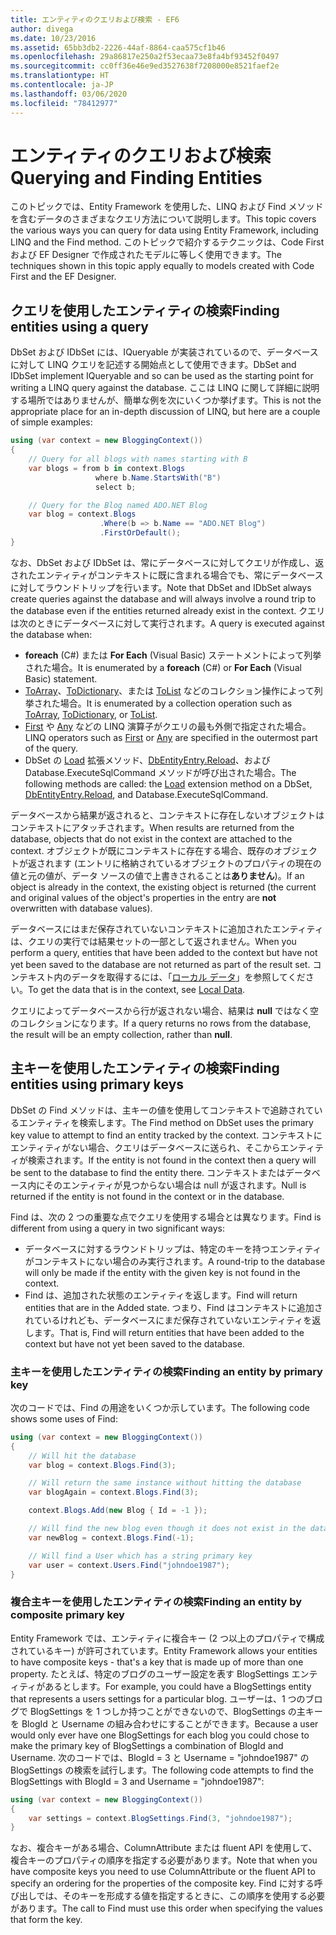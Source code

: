 ```yaml
---
title: エンティティのクエリおよび検索 - EF6
author: divega
ms.date: 10/23/2016
ms.assetid: 65bb3db2-2226-44af-8864-caa575cf1b46
ms.openlocfilehash: 29a86817e250a2f53ecaa73e8fa4bf93452f0497
ms.sourcegitcommit: cc0ff36e46e9ed3527638f7208000e8521faef2e
ms.translationtype: HT
ms.contentlocale: ja-JP
ms.lasthandoff: 03/06/2020
ms.locfileid: "78412977"
---
```

# <a name="querying-and-finding-entities"></a><span data-ttu-id="a3d1c-102">エンティティのクエリおよび検索</span><span class="sxs-lookup"><span data-stu-id="a3d1c-102">Querying and Finding Entities</span></span>
<span data-ttu-id="a3d1c-103">このトピックでは、Entity Framework を使用した、LINQ および Find メソッドを含むデータのさまざまなクエリ方法について説明します。</span><span class="sxs-lookup"><span data-stu-id="a3d1c-103">This topic covers the various ways you can query for data using Entity Framework, including LINQ and the Find method.</span></span> <span data-ttu-id="a3d1c-104">このトピックで紹介するテクニックは、Code First および EF Designer で作成されたモデルに等しく使用できます。</span><span class="sxs-lookup"><span data-stu-id="a3d1c-104">The techniques shown in this topic apply equally to models created with Code First and the EF Designer.</span></span>  

## <a name="finding-entities-using-a-query"></a><span data-ttu-id="a3d1c-105">クエリを使用したエンティティの検索</span><span class="sxs-lookup"><span data-stu-id="a3d1c-105">Finding entities using a query</span></span>  

<span data-ttu-id="a3d1c-106">DbSet および IDbSet には、IQueryable が実装されているので、データベースに対して LINQ クエリを記述する開始点として使用できます。</span><span class="sxs-lookup"><span data-stu-id="a3d1c-106">DbSet and IDbSet implement IQueryable and so can be used as the starting point for writing a LINQ query against the database.</span></span> <span data-ttu-id="a3d1c-107">ここは LINQ に関して詳細に説明する場所ではありませんが、簡単な例を次にいくつか挙げます。</span><span class="sxs-lookup"><span data-stu-id="a3d1c-107">This is not the appropriate place for an in-depth discussion of LINQ, but here are a couple of simple examples:</span></span>  

``` csharp
using (var context = new BloggingContext())
{
    // Query for all blogs with names starting with B
    var blogs = from b in context.Blogs
                   where b.Name.StartsWith("B")
                   select b;

    // Query for the Blog named ADO.NET Blog
    var blog = context.Blogs
                    .Where(b => b.Name == "ADO.NET Blog")
                    .FirstOrDefault();
}
```  

<span data-ttu-id="a3d1c-108">なお、DbSet および IDbSet は、常にデータベースに対してクエリが作成し、返されたエンティティがコンテキストに既に含まれる場合でも、常にデータベースに対してラウンドトリップを行います。</span><span class="sxs-lookup"><span data-stu-id="a3d1c-108">Note that DbSet and IDbSet always create queries against the database and will always involve a round trip to the database even if the entities returned already exist in the context.</span></span> <span data-ttu-id="a3d1c-109">クエリは次のときにデータベースに対して実行されます。</span><span class="sxs-lookup"><span data-stu-id="a3d1c-109">A query is executed against the database when:</span></span>  

- <span data-ttu-id="a3d1c-110">**foreach** (C#) または **For Each** (Visual Basic) ステートメントによって列挙された場合。</span><span class="sxs-lookup"><span data-stu-id="a3d1c-110">It is enumerated by a **foreach** (C#) or **For Each** (Visual Basic) statement.</span></span>  
- <span data-ttu-id="a3d1c-111">[ToArray](https://msdn.microsoft.com/library/bb298736)、[ToDictionary](https://msdn.microsoft.com/library/system.linq.enumerable.todictionary)、または [ToList](https://msdn.microsoft.com/library/bb342261) などのコレクション操作によって列挙された場合。</span><span class="sxs-lookup"><span data-stu-id="a3d1c-111">It is enumerated by a collection operation such as [ToArray](https://msdn.microsoft.com/library/bb298736), [ToDictionary](https://msdn.microsoft.com/library/system.linq.enumerable.todictionary), or [ToList](https://msdn.microsoft.com/library/bb342261).</span></span>  
- <span data-ttu-id="a3d1c-112">[First](https://msdn.microsoft.com/library/bb291976) や [Any](https://msdn.microsoft.com/library/bb337697) などの LINQ 演算子がクエリの最も外側で指定された場合。</span><span class="sxs-lookup"><span data-stu-id="a3d1c-112">LINQ operators such as [First](https://msdn.microsoft.com/library/bb291976) or [Any](https://msdn.microsoft.com/library/bb337697) are specified in the outermost part of the query.</span></span>  
- <span data-ttu-id="a3d1c-113">DbSet の [Load](https://msdn.microsoft.com/library/system.data.entity.dbextensions.load) 拡張メソッド、[DbEntityEntry.Reload](https://msdn.microsoft.com/library/system.data.entity.infrastructure.dbentityentry.reload.aspx)、および Database.ExecuteSqlCommand メソッドが呼び出された場合。</span><span class="sxs-lookup"><span data-stu-id="a3d1c-113">The following methods are called: the [Load](https://msdn.microsoft.com/library/system.data.entity.dbextensions.load) extension method on a DbSet, [DbEntityEntry.Reload](https://msdn.microsoft.com/library/system.data.entity.infrastructure.dbentityentry.reload.aspx), and Database.ExecuteSqlCommand.</span></span>  

<span data-ttu-id="a3d1c-114">データベースから結果が返されると、コンテキストに存在しないオブジェクトはコンテキストにアタッチされます。</span><span class="sxs-lookup"><span data-stu-id="a3d1c-114">When results are returned from the database, objects that do not exist in the context are attached to the context.</span></span> <span data-ttu-id="a3d1c-115">オブジェクトが既にコンテキストに存在する場合、既存のオブジェクトが返されます (エントリに格納されているオブジェクトのプロパティの現在の値と元の値が、データ ソースの値で上書きされることは**ありません**)。</span><span class="sxs-lookup"><span data-stu-id="a3d1c-115">If an object is already in the context, the existing object is returned (the current and original values of the object's properties in the entry are **not** overwritten with database values).</span></span>  

<span data-ttu-id="a3d1c-116">データベースにはまだ保存されていないコンテキストに追加されたエンティティは、クエリの実行では結果セットの一部として返されません。</span><span class="sxs-lookup"><span data-stu-id="a3d1c-116">When you perform a query, entities that have been added to the context but have not yet been saved to the database are not returned as part of the result set.</span></span> <span data-ttu-id="a3d1c-117">コンテキスト内のデータを取得するには、「[ローカル データ](~/ef6/querying/local-data.md)」を参照してください。</span><span class="sxs-lookup"><span data-stu-id="a3d1c-117">To get the data that is in the context, see [Local Data](~/ef6/querying/local-data.md).</span></span>  

<span data-ttu-id="a3d1c-118">クエリによってデータベースから行が返されない場合、結果は **null** ではなく空のコレクションになります。</span><span class="sxs-lookup"><span data-stu-id="a3d1c-118">If a query returns no rows from the database, the result will be an empty collection, rather than **null**.</span></span>  

## <a name="finding-entities-using-primary-keys"></a><span data-ttu-id="a3d1c-119">主キーを使用したエンティティの検索</span><span class="sxs-lookup"><span data-stu-id="a3d1c-119">Finding entities using primary keys</span></span>  

<span data-ttu-id="a3d1c-120">DbSet の Find メソッドは、主キーの値を使用してコンテキストで追跡されているエンティティを検索します。</span><span class="sxs-lookup"><span data-stu-id="a3d1c-120">The Find method on DbSet uses the primary key value to attempt to find an entity tracked by the context.</span></span> <span data-ttu-id="a3d1c-121">コンテキストにエンティティがない場合、クエリはデータベースに送られ、そこからエンティティが検索されます。</span><span class="sxs-lookup"><span data-stu-id="a3d1c-121">If the entity is not found in the context then a query will be sent to the database to find the entity there.</span></span> <span data-ttu-id="a3d1c-122">コンテキストまたはデータベース内にそのエンティティが見つからない場合は null が返されます。</span><span class="sxs-lookup"><span data-stu-id="a3d1c-122">Null is returned if the entity is not found in the context or in the database.</span></span>  

<span data-ttu-id="a3d1c-123">Find は、次の 2 つの重要な点でクエリを使用する場合とは異なります。</span><span class="sxs-lookup"><span data-stu-id="a3d1c-123">Find is different from using a query in two significant ways:</span></span>  

- <span data-ttu-id="a3d1c-124">データベースに対するラウンドトリップは、特定のキーを持つエンティティがコンテキストにない場合のみ実行されます。</span><span class="sxs-lookup"><span data-stu-id="a3d1c-124">A round-trip to the database will only be made if the entity with the given key is not found in the context.</span></span>  
- <span data-ttu-id="a3d1c-125">Find は、追加された状態のエンティティを返します。</span><span class="sxs-lookup"><span data-stu-id="a3d1c-125">Find will return entities that are in the Added state.</span></span> <span data-ttu-id="a3d1c-126">つまり、Find はコンテキストに追加されているけれども、データベースにまだ保存されていないエンティティを返します。</span><span class="sxs-lookup"><span data-stu-id="a3d1c-126">That is, Find will return entities that have been added to the context but have not yet been saved to the database.</span></span>  
### <a name="finding-an-entity-by-primary-key"></a><span data-ttu-id="a3d1c-127">主キーを使用したエンティティの検索</span><span class="sxs-lookup"><span data-stu-id="a3d1c-127">Finding an entity by primary key</span></span>  

<span data-ttu-id="a3d1c-128">次のコードでは、Find の用途をいくつか示しています。</span><span class="sxs-lookup"><span data-stu-id="a3d1c-128">The following code shows some uses of Find:</span></span>  

``` csharp
using (var context = new BloggingContext())
{
    // Will hit the database
    var blog = context.Blogs.Find(3);

    // Will return the same instance without hitting the database
    var blogAgain = context.Blogs.Find(3);

    context.Blogs.Add(new Blog { Id = -1 });

    // Will find the new blog even though it does not exist in the database
    var newBlog = context.Blogs.Find(-1);

    // Will find a User which has a string primary key
    var user = context.Users.Find("johndoe1987");
}
```  

### <a name="finding-an-entity-by-composite-primary-key"></a><span data-ttu-id="a3d1c-129">複合主キーを使用したエンティティの検索</span><span class="sxs-lookup"><span data-stu-id="a3d1c-129">Finding an entity by composite primary key</span></span>  

<span data-ttu-id="a3d1c-130">Entity Framework では、エンティティに複合キー (2 つ以上のプロパティで構成されているキー) が許可されています。</span><span class="sxs-lookup"><span data-stu-id="a3d1c-130">Entity Framework allows your entities to have composite keys - that's a key that is made up of more than one property.</span></span> <span data-ttu-id="a3d1c-131">たとえば、特定のブログのユーザー設定を表す BlogSettings エンティティがあるとします。</span><span class="sxs-lookup"><span data-stu-id="a3d1c-131">For example, you could have a BlogSettings entity that represents a users settings for a particular blog.</span></span> <span data-ttu-id="a3d1c-132">ユーザーは、1 つのブログで BlogSettings を 1 つしか持つことができないので、BlogSettings の主キーを BlogId と Username の組み合わせにすることができます。</span><span class="sxs-lookup"><span data-stu-id="a3d1c-132">Because a user would only ever have one BlogSettings for each blog you could chose to make the primary key of BlogSettings a combination of BlogId and Username.</span></span> <span data-ttu-id="a3d1c-133">次のコードでは、BlogId = 3 と Username = "johndoe1987" の BlogSettings の検索を試行します。</span><span class="sxs-lookup"><span data-stu-id="a3d1c-133">The following code attempts to find the BlogSettings with BlogId = 3 and Username = "johndoe1987":</span></span>  

``` csharp  
using (var context = new BloggingContext())
{
    var settings = context.BlogSettings.Find(3, "johndoe1987");
}
```  

<span data-ttu-id="a3d1c-134">なお、複合キーがある場合、ColumnAttribute または fluent API を使用して、複合キーのプロパティの順序を指定する必要があります。</span><span class="sxs-lookup"><span data-stu-id="a3d1c-134">Note that when you have composite keys you need to use ColumnAttribute or the fluent API to specify an ordering for the properties of the composite key.</span></span> <span data-ttu-id="a3d1c-135">Find に対する呼び出しでは、そのキーを形成する値を指定するときに、この順序を使用する必要があります。</span><span class="sxs-lookup"><span data-stu-id="a3d1c-135">The call to Find must use this order when specifying the values that form the key.</span></span>  
